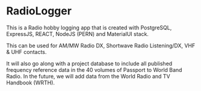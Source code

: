 # RadioLogger

This is a Radio hobby logging app that is created with PostgreSQL, ExpressJS, REACT, NodeJS (PERN) and MaterialUI stack.

This can be used for AM/MW Radio DX, Shortwave Radio Listening/DX, VHF & UHF contacts.

It will also go along with a project database to include all published frequency reference data in the 40 volumes of Passport to World Band Radio.  In the future, we will add data from the World Radio and TV Handbook (WRTH).  


